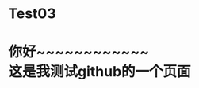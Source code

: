 # Test03
<html>
  <head>
   <title>我测试一下~~~~</title>
  </head>

  <body>
   <h1>你好~~~~~~~~~~~~
   <br>
   这是我测试github的一个页面
   </h1>
  </body>
</html>
